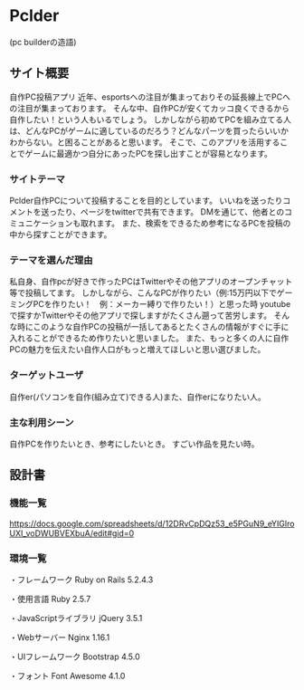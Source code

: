 # Pclder
(pc builderの造語)

## サイト概要
自作PC投稿アプリ
近年、esportsへの注目が集まっておりその延長線上でPCへの注目が集まっております。
そんな中、自作PCが安くてカッコ良くできるから自作したい！という人もいるでしょう。
しかしながら初めてPCを組み立てる人は、どんなPCがゲームに適しているのだろう？どんなパーツを買ったらいいかわからない。と困ることがあると思います。
そこで、このアプリを活用することでゲームに最適かつ自分にあったPCを探し出すことが容易となります。

### サイトテーマ
Pclder自作PCについて投稿することを目的としています。
いいねを送ったりコメントを送ったり、ページをtwitterで共有できます。
DMを通じて、他者とのコミュニケーションも取れます。
また、検索をできるため参考になるPCを投稿の中から探すことができます。


### テーマを選んだ理由
私自身、自作pcが好きで作ったPCはTwitterやその他アプリのオープンチャット等で投稿してます。
しかしながら、こんなPCが作りたい（例:15万円以下でゲーミングPCを作りたい！　例：メーカー縛りで作りたい！）と思った時
youtubeで探すかTwitterやその他アプリで探しますがたくさん遡って苦労します。
そんな時にこのような自作PCの投稿が一括してあるとたくさんの情報がすぐに手に入れることができるため作りたいと思いました。
また、もっと多くの人に自作PCの魅力を伝えたい自作人口がもっと増えてほしいと思い選びました。

### ターゲットユーザ
自作er(パソコンを自作(組み立て)できる人)また、自作erになりたい人。

### 主な利用シーン
自作PCを作りたいとき、参考にしたいとき。
すごい作品を見たい時。

## 設計書

### 機能一覧
<https://docs.google.com/spreadsheets/d/12DRvCpDQz53_e5PGuN9_eYIGlroUXI_voDWUBVEXbuA/edit#gid=0>

### 環境一覧
・フレームワーク
	Ruby on Rails 5.2.4.3

・使用言語
	Ruby 2.5.7

・JavaScriptライブラリ
	jQuery 3.5.1

・Webサーバー
	Nginx 1.16.1

・UIフレームワーク
	Bootstrap 4.5.0

・フォント
	Font Awesome 4.1.0



